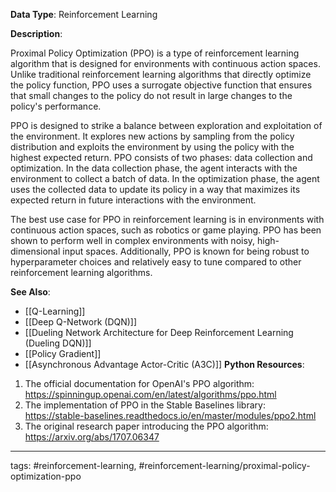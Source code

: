 **Data Type**: Reinforcement Learning

**Description**:

Proximal Policy Optimization (PPO) is a type of reinforcement learning algorithm that is designed for environments with continuous action spaces. Unlike traditional reinforcement learning algorithms that directly optimize the policy function, PPO uses a surrogate objective function that ensures that small changes to the policy do not result in large changes to the policy's performance.

PPO is designed to strike a balance between exploration and exploitation of the environment. It explores new actions by sampling from the policy distribution and exploits the environment by using the policy with the highest expected return. PPO consists of two phases: data collection and optimization. In the data collection phase, the agent interacts with the environment to collect a batch of data. In the optimization phase, the agent uses the collected data to update its policy in a way that maximizes its expected return in future interactions with the environment.

The best use case for PPO in reinforcement learning is in environments with continuous action spaces, such as robotics or game playing. PPO has been shown to perform well in complex environments with noisy, high-dimensional input spaces. Additionally, PPO is known for being robust to hyperparameter choices and relatively easy to tune compared to other reinforcement learning algorithms.

**See Also**:

- [[Q-Learning]]
- [[Deep Q-Network (DQN)]]
- [[Dueling Network Architecture for Deep Reinforcement Learning (Dueling DQN)]]
- [[Policy Gradient]]
- [[Asynchronous Advantage Actor-Critic (A3C)]]
**Python Resources**:

1. The official documentation for OpenAI's PPO algorithm: https://spinningup.openai.com/en/latest/algorithms/ppo.html
2. The implementation of PPO in the Stable Baselines library: https://stable-baselines.readthedocs.io/en/master/modules/ppo2.html
3. The original research paper introducing the PPO algorithm: https://arxiv.org/abs/1707.06347


---
tags: #reinforcement-learning, #reinforcement-learning/proximal-policy-optimization-ppo
